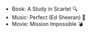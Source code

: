 * Book: A Study in Scarlet :mag:
* Music: Perfect (Ed Sheeran) :musical_note:
* Movie: Mission Impossible :bomb:
